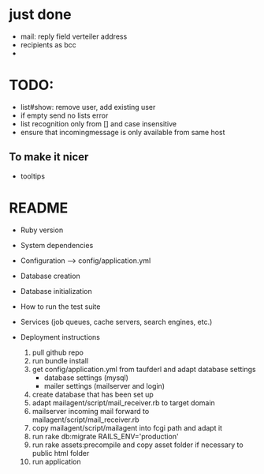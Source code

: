 # just done

- mail: reply field verteiler address
- recipients as bcc
- 

# TODO:

- list#show: remove user, add existing user
- if empty send no lists error
- list recognition only from [] and case insensitive
- ensure that incomingmessage is only available from same host

## To make it nicer
- tooltips


# README

* Ruby version

* System dependencies

* Configuration --> config/application.yml

* Database creation

* Database initialization

* How to run the test suite

* Services (job queues, cache servers, search engines, etc.)

* Deployment instructions

	1. pull github repo
	2. run bundle install
	3. get config/application.yml from taufderl and adapt database settings
 		 - database settings (mysql)
		- mailer settings (mailserver and login)
	4. create database that has been set up
	5. adapt mailagent/script/mail_receiver.rb to target domain
	6. mailserver incoming mail forward to mailagent/script/mail_receiver.rb
	7. copy mailagent/script/mailagent into fcgi path and adapt it
	8. run rake db:migrate RAILS_ENV='production'
	9. run rake assets:precompile and copy asset folder if necessary to public html folder
	10. run application

